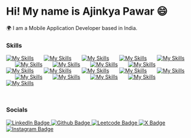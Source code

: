 Hi! My name is Ajinkya Pawar 😄
========================================================================================================================================

🌍  I am a Mobile Application Developer based in India.
<br/>
 
### Skills


[![My Skills](https://skillicons.dev/icons?i=react,apple)](https://skillicons.dev) &nbsp;&nbsp;&nbsp;&nbsp;&nbsp;
[![My Skills](https://skillicons.dev/icons?i=androidstudio,js)](https://skillicons.dev) &nbsp;&nbsp;&nbsp;&nbsp;&nbsp; 
[![My Skills](https://skillicons.dev/icons?i=ts,html)](https://skillicons.dev) &nbsp;&nbsp;&nbsp;&nbsp;&nbsp;
[![My Skills](https://skillicons.dev/icons?i=css,firebase)](https://skillicons.dev) &nbsp;&nbsp;&nbsp;&nbsp;&nbsp;
[![My Skills](https://skillicons.dev/icons?i=nodejs,redux)](https://skillicons.dev) &nbsp;&nbsp;&nbsp;&nbsp;&nbsp; 
[![My Skills](https://skillicons.dev/icons?i=git,github)](https://skillicons.dev) &nbsp;&nbsp;&nbsp;&nbsp;&nbsp;
[![My Skills](https://skillicons.dev/icons?i=aws,cpp)](https://skillicons.dev) &nbsp;&nbsp;&nbsp;&nbsp;&nbsp;
[![My Skills](https://skillicons.dev/icons?i=dart,eclipse)](https://skillicons.dev) &nbsp;&nbsp;&nbsp;&nbsp;&nbsp;
[![My Skills](https://skillicons.dev/icons?i=express,flutter	)](https://skillicons.dev) &nbsp;&nbsp;&nbsp;&nbsp;&nbsp;
[![My Skills](https://skillicons.dev/icons?i=gcp,githubactions	)](https://skillicons.dev) &nbsp;&nbsp;&nbsp;&nbsp;&nbsp;
[![My Skills](https://skillicons.dev/icons?i=gradle,java	)](https://skillicons.dev) &nbsp;&nbsp;&nbsp;&nbsp;&nbsp;
[![My Skills](https://skillicons.dev/icons?i=jenkins,jest	)](https://skillicons.dev) &nbsp;&nbsp;&nbsp;&nbsp;&nbsp;
[![My Skills](https://skillicons.dev/icons?i=kotlin,linux	)](https://skillicons.dev) &nbsp;&nbsp;&nbsp;&nbsp;&nbsp;
[![My Skills](https://skillicons.dev/icons?i=mongodb,nginx	)](https://skillicons.dev) &nbsp;&nbsp;&nbsp;&nbsp;&nbsp;
[![My Skills](https://skillicons.dev/icons?i=npm,postgres	)](https://skillicons.dev) &nbsp;&nbsp;&nbsp;&nbsp;&nbsp;
[![My Skills](https://skillicons.dev/icons?i=postman,redis	)](https://skillicons.dev) &nbsp;&nbsp;&nbsp;&nbsp;&nbsp;
[![My Skills](https://skillicons.dev/icons?i=sqlite,swift	)](https://skillicons.dev) &nbsp;&nbsp;&nbsp;&nbsp;&nbsp;
[![My Skills](https://skillicons.dev/icons?i=ubuntu,vscode	)](https://skillicons.dev) &nbsp;&nbsp;&nbsp;&nbsp;&nbsp;
[![My Skills](https://skillicons.dev/icons?i=windows,yarn	)](https://skillicons.dev) &nbsp;&nbsp;&nbsp;&nbsp;&nbsp; 







<br/>

### Socials

<div id="badges">
  <a href="https://www.linkedin.com/in/ajinkya-pawar-frontend/">
    <img src="https://img.shields.io/badge/LinkedIn-blue?style=for-the-badge&logo=linkedin&logoColor=white" alt="LinkedIn Badge"/>
  </a>
  <a href="https://github.com/cuneiform-ajinkya">
    <img src="https://img.shields.io/badge/Github-black?style=for-the-badge&logo=github&logoColor=white" alt="Github Badge"/>
  </a>
 <a href="https://leetcode.com/Ajinkyapawarleetcode/">
    <img src="https://img.shields.io/badge/Leetcode-orange?style=for-the-badge&logo=leetcode&logoColor=black" alt="Leetcode Badge"/>
  </a>
  <a href="https://twitter.com/AjinkyaPawar007">
    <img src="https://img.shields.io/badge/Twitter-black?style=for-the-badge&logo=x&logoColor=white" alt="X Badge"/>
  </a>
 <a href="https://instagram.com/ajinkyaa____">
    <img src="https://img.shields.io/badge/Instagram-red?style=for-the-badge&logo=instagram&logoColor=white" alt="Instagram Badge"/>
  </a>
 
 
 
</div>

